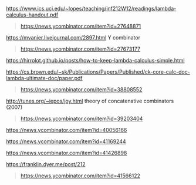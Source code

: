 https://www.ics.uci.edu/~lopes/teaching/inf212W12/readings/lambda-calculus-handout.pdf
> https://news.ycombinator.com/item?id=27648871

https://mvanier.livejournal.com/2897.html Y combinator
> https://news.ycombinator.com/item?id=27673177

https://hirrolot.github.io/posts/how-to-keep-lambda-calculus-simple.html

https://cs.brown.edu/~sk/Publications/Papers/Published/ck-core-calc-doc-lambda-ultimate-doc/paper.pdf
> https://news.ycombinator.com/item?id=38808552

http://tunes.org/~iepos/joy.html theory of concatenative combinators (2007)
> https://news.ycombinator.com/item?id=39203404

https://news.ycombinator.com/item?id=40056166

https://news.ycombinator.com/item?id=41169244

https://news.ycombinator.com/item?id=41426898

https://franklin.dyer.me/post/212
> https://news.ycombinator.com/item?id=41566122